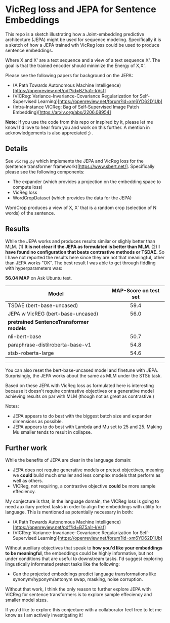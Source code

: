# VicReg loss and JEPA for Sentence Embeddings

This repo is a sketch illustrating how a Joint-embedding predictive architecture (JEPA) might be used for sequence modeling.
Specifically it is a sketch of how a JEPA trained wth VicReg loss could be used to produce sentence embeddings.

Where X and X' are a text sequence and a view of a text sequence X'.
The goal is that the trained encoder should minimize the Energy of X,X'.

Please see the following papers for background on the JEPA:
- (A Path Towards Autonomous Machine Intelligence)[https://openreview.net/pdf?id=BZ5a1r-kVsf]
- (VICReg: Variance-Invariance-Covariance Regularization for Self-Supervised Learning)[https://openreview.net/forum?id=xm6YD62D1Ub]
- (Intra-Instance VICReg: Bag of Self-Supervised Image Patch Embedding)[https://arxiv.org/abs/2206.08954]

**Note:** If you use the code from this repo or inspired by it, please let me know!
I'd love to hear from you and work on this further. A mention in acknowledgements is also appreciated ;) .

## Details

See `vicreg.py` which implements the JEPA and VicReg loss for the (sentence transformer framework)[https://www.sbert.net/].
Specifically please see the following components:
- The expander (which provides a projection on the embedding space to compute loss)
- VicReg loss
- WordCropDataset (which provides the data for the JEPA)

WordCrop produces a view of X, X' that is a random crop (selection of N words) of the sentence.


## Results

While the JEPA works and produces results similar or slighly better than MLM.
(1) **It is not clear if the JEPA as formulated is better than MLM**.
(2) **I have found no configuration that beats contrastive methods or TSDAE.**
So I have not reported the results here since they are not that meaningful, other than JEPA works "OK".
The best result I was able to get through fiddling with hyperparameters was:

**56.04 MAP** on Ask Ubuntu test.

| Model | MAP-Score on test set |
| ---- | :----: |
| TSDAE (bert-base-uncased) | 59.4 |
| JEPA w VicREG (bert-base-uncased) | 56.0 |
| **pretrained SentenceTransformer models** | |
| nli-bert-base | 50.7 |
| paraphrase-distilroberta-base-v1 | 54.8 |
| stsb-roberta-large | 54.6 |

----------------------


You can also reset the bert-base-uncased model and finetune with JEPA.
Surprisingly, the JEPA works about the same as MLM under the STSb task.

Based on these JEPA with VicReg loss as formulated here is interesting because it doesn't require contrastive objectives or a generative model achieving results on par with MLM (though not as great as contrastive.)

Notes:
- JEPA appears to do best with the biggest batch size and expander dimensions as possible.
- JEPA appears to do best with Lambda and Mu set to 25 and 25. Making Mu smaller tends to result in collapse.

## Further work

While the benefits of JEPA are clear in the language domain:
- JEPA does not require generative models or pretext objectives, meaning we **could** build much smaller and less complex models that perform as well as others.
- VICReg, not requiring, a contrastive objective **could** be more sample effeciency.

My conjecture is that, in the language domain, the VICReg loss is going to need auxiliary pretext tasks in order to align the embeddings with utility for language.
This is mentioned as potentially necessary in both:
- (A Path Towards Autonomous Machine Intelligence)[https://openreview.net/pdf?id=BZ5a1r-kVsf]
- (VICReg: Variance-Invariance-Covariance Regularization for Self-Supervised Learning)[https://openreview.net/forum?id=xm6YD62D1Ub]

Without auxiliary objectives that speak to **how you'd like your embeddings to be meaningful**, the embeddings could be highly informative, but not under conditions
that are useful to downstream tasks. I'd suggest exploring lingustically informated pretext tasks like the following:
- Can the projected embeddings predict language transformations like synonym/hyponym/antonym swap, masking, noise corruption.

Without that work, I think the only reason to further explore JEPA with VICReg for sentence transformers is to explore sample effeciency and smaller model sizes.

If you'd like to explore this conjecture with a collaborator feel free to let me know as I am actively investigating it!
